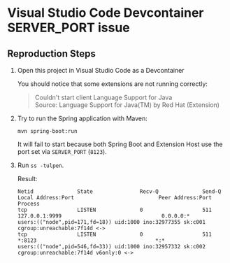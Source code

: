 # Visual Studio Code Devcontainer SERVER\_PORT issue

## Reproduction Steps

1. Open this project in Visual Studio Code as a Devcontainer

    You should notice that some extensions are not running correctly:

    > Couldn't start client Language Support for Java  
    > Source: Language Support for Java(TM) by Red Hat (Extension)

2. Try to run the Spring application with Maven:

    `mvn spring-boot:run`

    It will fail to start because both Spring Boot and Extension Host use the port set via `SERVER_PORT` (`8123`).

3. Run `ss -tulpen`.

    Result:

    ```
    Netid              State               Recv-Q              Send-Q                           Local Address:Port                           Peer Address:Port             Process                                                                                                 
    tcp                LISTEN              0                   511                                  127.0.0.1:9999                                0.0.0.0:*                 users:(("node",pid=171,fd=18)) uid:1000 ino:32977355 sk:c001 cgroup:unreachable:7f14d <->              
    tcp                LISTEN              0                   511                                          *:8123                                      *:*                 users:(("node",pid=546,fd=33)) uid:1000 ino:32957332 sk:c002 cgroup:unreachable:7f14d v6only:0 <->
    ```
